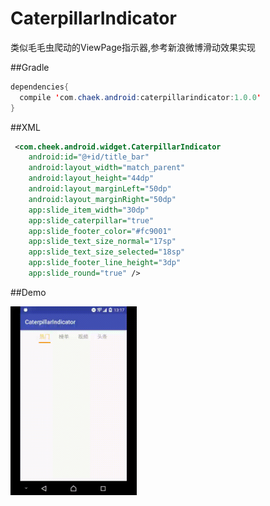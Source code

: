 # CaterpillarIndicator
类似毛毛虫爬动的ViewPage指示器,参考新浪微博滑动效果实现

##Gradle
```java
dependencies{
  compile 'com.chaek.android:caterpillarindicator:1.0.0'
}
```

 

##XML
```xml
 <com.cheek.android.widget.CaterpillarIndicator
    android:id="@+id/title_bar"
    android:layout_width="match_parent"
    android:layout_height="44dp"
    android:layout_marginLeft="50dp"
    android:layout_marginRight="50dp"
    app:slide_item_width="30dp"
    app:slide_caterpillar="true"
    app:slide_footer_color="#fc9001"
    app:slide_text_size_normal="17sp"
    app:slide_text_size_selected="18sp"
    app:slide_footer_line_height="3dp"
    app:slide_round="true" />    
```
##Demo


<img src="img/1.gif" width="40%"><img>

 
 
 
